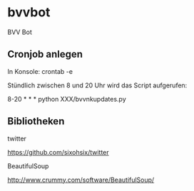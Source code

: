 bvvbot
======

BVV Bot

Cronjob anlegen
------------------
In Konsole: crontab -e

Stündlich zwischen 8 und 20 Uhr wird das Script aufgerufen:

8-20 * * * python XXX/bvvnkupdates.py

Bibliotheken
----------------------
twitter

https://github.com/sixohsix/twitter 

BeautifulSoup

http://www.crummy.com/software/BeautifulSoup/
